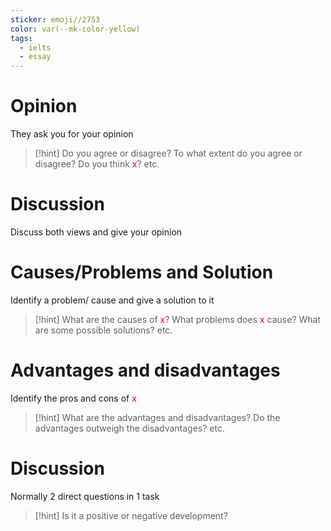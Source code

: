 ```yaml
---
sticker: emoji//2753
color: var(--mk-color-yellow)
tags:
  - ielts
  - essay
---
```

# Opinion
They ask you for your opinion

> [!hint] 
> Do you agree or disagree? 
> To what extent do you agree or disagree?
> Do you think <font color="#ff0000">x</font>?
> etc.

# Discussion
Discuss both views and give your opinion

# Causes/Problems and Solution
Identify a problem/ cause and give a solution to it

> [!hint] 
> What are the causes of <font color="#ff0000">x</font>? 
> What problems does <font color="#ff0000">x</font> cause?
> What are some possible solutions?
> etc.

# Advantages and disadvantages
Identify the pros and cons of <font color="#ff0000">x</font>

> [!hint] 
> What are the advantages and disadvantages? 
> Do the advantages outweigh the disadvantages?
>  etc.


# Discussion
Normally 2 direct questions in 1 task

> [!hint] 
> Is it a positive or negative development?





